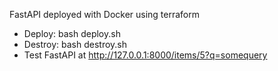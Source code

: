FastAPI deployed with Docker using terraform

- Deploy: bash deploy.sh
- Destroy: bash destroy.sh
- Test FastAPI at http://127.0.0.1:8000/items/5?q=somequery